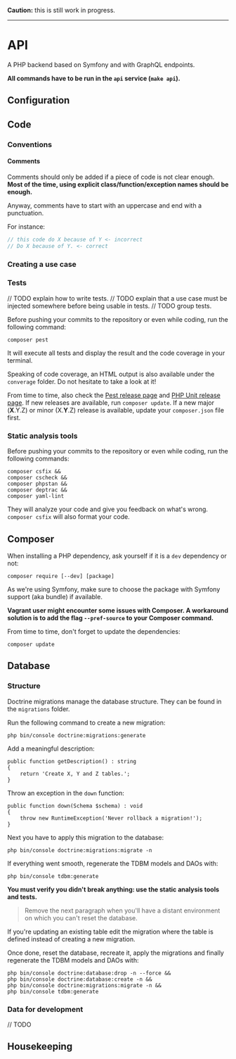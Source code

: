 **Caution:** this is still work in progress.

---

# API

A PHP backend based on Symfony and with GraphQL endpoints.

**All commands have to be run in the `api` service (`make api`).**

## Configuration

## Code

### Conventions

#### Comments

Comments should only be added if a piece of code is not clear enough.
**Most of the time, using explicit class/function/exception names should be enough.**

Anyway, comments have to start with an uppercase and end with a punctuation.

For instance:

```php
// this code do X because of Y <- incorrect
// Do X because of Y. <- correct
``` 

### Creating a use case

### Tests

// TODO explain how to write tests.
// TODO explain that a use case must be injected somewhere before being usable in tests.
// TODO group tests.

Before pushing your commits to the repository or even while coding, run the following command:

```
composer pest
```

It will execute all tests and display the result and the code coverage in your terminal.

Speaking of code coverage, an HTML output is also available under the `converage` folder.
Do not hesitate to take a look at it!

From time to time, also check the [Pest release page](https://github.com/pestphp/pest/releases)
and [PHP Unit release page](https://github.com/sebastianbergmann/phpunit/releases).
If new releases are available, run `composer update`.
If a new major (**X**.Y.Z) or minor (X.**Y**.Z) release is available, update your `composer.json` file first.

### Static analysis tools

Before pushing your commits to the repository or even while coding, run the following commands:

```
composer csfix &&
composer cscheck &&
composer phpstan &&
composer deptrac &&
composer yaml-lint
```

They will analyze your code and give you feedback on what's wrong.
`composer csfix` will also format your code.

## Composer

When installing a PHP dependency, ask yourself if it is a `dev` dependency or not:

```
composer require [--dev] [package]
```

As we're using Symfony, make sure to choose the package with Symfony support (aka bundle) if available.

**Vagrant user might encounter some issues with Composer. 
A workaround solution is to add the flag `--pref-source` to your Composer command.**

From time to time, don't forget to update the dependencies:

```
composer update
```

## Database

### Structure

Doctrine migrations manage the database structure.
They can be found in the `migrations` folder.

Run the following command to create a new migration:

```
php bin/console doctrine:migrations:generate
```

Add a meaningful description:

```
public function getDescription() : string
{
    return 'Create X, Y and Z tables.';
}
```

Throw an exception in the `down` function:

```
public function down(Schema $schema) : void
{
    throw new RuntimeException('Never rollback a migration!');
}
```

Next you have to apply this migration to the database:

```
php bin/console doctrine:migrations:migrate -n
```

If everything went smooth, regenerate the TDBM models and DAOs with:

```
php bin/console tdbm:generate
```

**You must verify you didn't break anything: use the static analysis tools and tests.**

> Remove the next paragraph when you'll have a distant environment
> on which you can't reset the database.

If you're updating an existing table edit the migration where the table is defined
instead of creating a new migration.

Once done, reset the database, recreate it, apply the migrations and finally
regenerate the TDBM models and DAOs with:

```
php bin/console doctrine:database:drop -n --force &&
php bin/console doctrine:database:create -n &&
php bin/console doctrine:migrations:migrate -n &&
php bin/console tdbm:generate
```

### Data for development

// TODO

## Housekeeping
